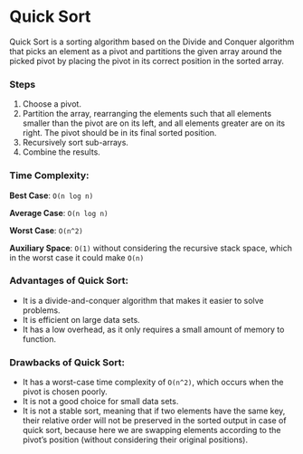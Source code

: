 # Quick Sort

Quick Sort is a sorting algorithm based on the Divide and Conquer algorithm that picks an element as a pivot and partitions the given array around the picked pivot by placing the pivot in its correct position in the sorted array.

### Steps

1. Choose a pivot.
2. Partition the array, rearranging the elements such that all elements smaller than the pivot are on its left, and all elements greater are on its right. The pivot should be in its final sorted position.
3. Recursively sort sub-arrays.
4. Combine the results.

### Time Complexity:

**Best Case**: `O(n log n)`

**Average Case**: `O(n log n)`

**Worst Case**: `O(n^2)`

**Auxiliary Space**: `O(1)` without considering the recursive stack space, which in the worst case it could make `O(n)`

### Advantages of Quick Sort:

- It is a divide-and-conquer algorithm that makes it easier to solve problems.
- It is efficient on large data sets.
- It has a low overhead, as it only requires a small amount of memory to function.

### Drawbacks of Quick Sort:

- It has a worst-case time complexity of `O(n^2)`, which occurs when the pivot is chosen poorly.
- It is not a good choice for small data sets.
- It is not a stable sort, meaning that if two elements have the same key, their relative order will not be preserved in the sorted output in case of quick sort, because here we are swapping elements according to the pivot’s position (without considering their original positions).
